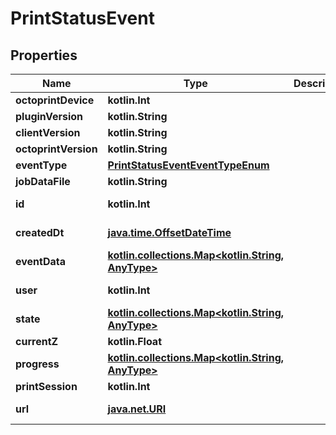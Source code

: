 
# PrintStatusEvent

## Properties
Name | Type | Description | Notes
------------ | ------------- | ------------- | -------------
**octoprintDevice** | **kotlin.Int** |  | 
**pluginVersion** | **kotlin.String** |  | 
**clientVersion** | **kotlin.String** |  | 
**octoprintVersion** | **kotlin.String** |  | 
**eventType** | [**PrintStatusEventEventTypeEnum**](PrintStatusEventEventTypeEnum.md) |  | 
**jobDataFile** | **kotlin.String** |  | 
**id** | **kotlin.Int** |  |  [optional] [readonly]
**createdDt** | [**java.time.OffsetDateTime**](java.time.OffsetDateTime.md) |  |  [optional] [readonly]
**eventData** | [**kotlin.collections.Map&lt;kotlin.String, AnyType&gt;**](AnyType.md) |  |  [optional]
**user** | **kotlin.Int** |  |  [optional] [readonly]
**state** | [**kotlin.collections.Map&lt;kotlin.String, AnyType&gt;**](AnyType.md) |  |  [optional]
**currentZ** | **kotlin.Float** |  |  [optional]
**progress** | [**kotlin.collections.Map&lt;kotlin.String, AnyType&gt;**](AnyType.md) |  |  [optional]
**printSession** | **kotlin.Int** |  |  [optional]
**url** | [**java.net.URI**](java.net.URI.md) |  |  [optional] [readonly]



